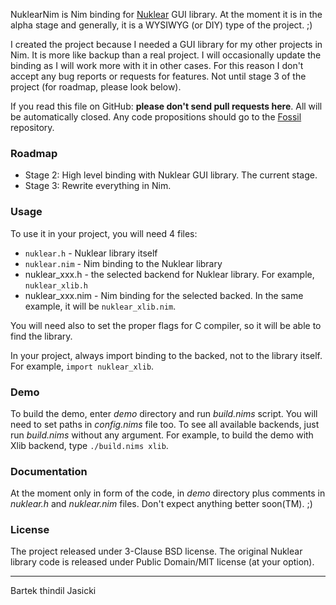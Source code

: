 NuklearNim is Nim binding for [Nuklear](https://github.com/Immediate-Mode-UI/Nuklear/)
GUI library. At the moment it is in the alpha stage and generally, it is
a WYSIWYG (or DIY) type of the project. ;)

I created the project because I needed a GUI library for my other projects in
Nim. It is more like backup than a real project. I will occasionally update the
binding as I will work more with it in other cases. For this reason I
don't accept any bug reports or requests for features. Not until stage 3 of the
project (for roadmap, please look below).

If you read this file on GitHub: **please don't send pull requests here**. All will
be automatically closed. Any code propositions should go to the
[Fossil](https://www.laeran.pl/repositories/nuklearnim) repository.

### Roadmap

* Stage 2: High level binding with Nuklear GUI library. The current stage.
* Stage 3: Rewrite everything in Nim.

### Usage

To use it in your project, you will need 4 files:

* `nuklear.h` - Nuklear library itself
* `nuklear.nim` - Nim binding to the Nuklear library
* nuklear_xxx.h - the selected backend for Nuklear library. For example,
  `nuklear_xlib.h`
* nuklear_xxx.nim - Nim binding for the selected backed. In the same example,
  it will be `nuklear_xlib.nim`.

You will need also to set the proper flags for C compiler, so it will be able to
find the library.

In your project, always import binding to the backed, not to the library
itself. For example, `import nuklear_xlib`.

### Demo

To build the demo, enter *demo* directory and run *build.nims* script. You will
need to set paths in *config.nims* file too. To see all available backends,
just run *build.nims* without any argument. For example, to build the demo with
Xlib backend, type `./build.nims xlib`.

### Documentation

At the moment only in form of the code, in *demo* directory plus comments in
*nuklear.h* and *nuklear.nim* files. Don't expect anything better soon(TM). ;)

### License

The project released under 3-Clause BSD license. The original Nuklear library
code is released under Public Domain/MIT license (at your option).

---

Bartek thindil Jasicki
